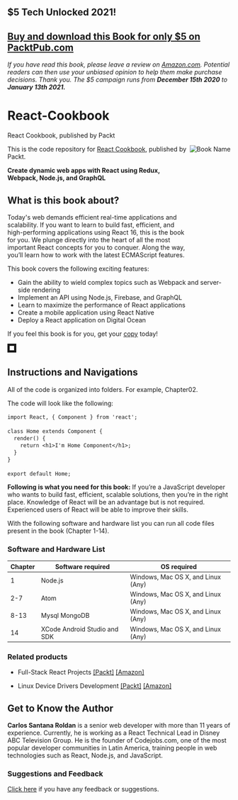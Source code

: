 ## $5 Tech Unlocked 2021!
[Buy and download this Book for only $5 on PacktPub.com](https://www.packtpub.com/product/react-cookbook/9781783980727)
-----
*If you have read this book, please leave a review on [Amazon.com](https://www.amazon.com/gp/product/1783980729).     Potential readers can then use your unbiased opinion to help them make purchase decisions. Thank you. The $5 campaign         runs from __December 15th 2020__ to __January 13th 2021.__*

# React-Cookbook
React Cookbook, published by Packt

<a href="https://www.packtpub.com/web-development/react-cookbook"><img src="https://dz13w8afd47il.cloudfront.net/sites/default/files/imagecache/ppv4_main_book_cover/9781783980727.png" alt="Book Name" height="256px" align="right"></a>

This is the code repository for [React Cookbook](https://www.packtpub.com/web-development/react-cookbook), published by Packt.

**Create dynamic web apps with React using Redux, Webpack, Node.js, and GraphQL**

## What is this book about?
Today's web demands efficient real-time applications and scalability. If you want to learn to build fast, efficient, and high-performing applications using React 16, this is the book for you. We plunge directly into the heart of all the most important React concepts for you to conquer. Along the way, you’ll learn how to work with the latest ECMAScript features.

This book covers the following exciting features:
* Gain the ability to wield complex topics such as Webpack and server-side rendering
* Implement an API using Node.js, Firebase, and GraphQL
* Learn to maximize the performance of React applications
* Create a mobile application using React Native
* Deploy a React application on Digital Ocean

If you feel this book is for you, get your [copy](https://www.amazon.com/dp/1783980729) today!

<a href="https://www.packtpub.com/?utm_source=github&utm_medium=banner&utm_campaign=GitHubBanner"><img src="https://raw.githubusercontent.com/PacktPublishing/GitHub/master/GitHub.png" 
alt="https://www.packtpub.com/" border="5" /></a>


## Instructions and Navigations
All of the code is organized into folders. For example, Chapter02.

The code will look like the following:
```
import React, { Component } from 'react';

class Home extends Component {
  render() {
    return <h1>I'm Home Component</h1>;
  }
}

export default Home;
```

**Following is what you need for this book:**
If you’re a JavaScript developer who wants to build fast, efficient, scalable solutions, then you’re in the right place. Knowledge of React will be an advantage but is not required. Experienced users of React will be able to improve their skills.

With the following software and hardware list you can run all code files present in the book (Chapter 1-14).

### Software and Hardware List

| Chapter  | Software required                   | OS required                        |
| -------- | ------------------------------------| -----------------------------------|
| 1        | Node.js                             | Windows, Mac OS X, and Linux (Any) |
| 2-7      | Atom                                | Windows, Mac OS X, and Linux (Any) |
| 8-13     | Mysql MongoDB                       | Windows, Mac OS X, and Linux (Any) |
| 14       | XCode Android Studio and SDK        | Windows, Mac OS X, and Linux (Any) |



### Related products <Other books you may enjoy>
* Full-Stack React Projects [[Packt]](https://www.packtpub.com/web-development/full-stack-react-projects?utm_source=github&utm_medium=repository&utm_campaign=9781788835534) [[Amazon]](https://www.amazon.com/dp/1788835530)

* Linux Device Drivers Development [[Packt]](https://www.packtpub.com/web-development/react-native-blueprints?utm_source=github&utm_medium=repository&utm_campaign=9781787288096) [[Amazon]](https://www.amazon.com/dp/1787288099)

## Get to Know the Author
**Carlos Santana Roldan**
is a senior web developer with more than 11 years of experience. Currently, he is working as a React Technical Lead in Disney ABC Television Group. He is the founder of Codejobs.com, one of the most popular developer communities in Latin America, training people in web technologies such as React, Node.js, and JavaScript.

### Suggestions and Feedback
[Click here](https://docs.google.com/forms/d/e/1FAIpQLSdy7dATC6QmEL81FIUuymZ0Wy9vH1jHkvpY57OiMeKGqib_Ow/viewform) if you have any feedback or suggestions.
